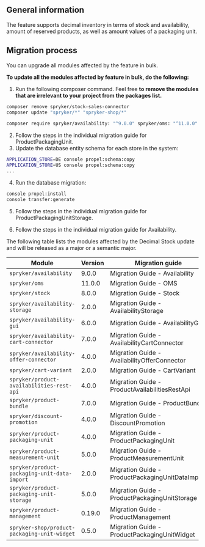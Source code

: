 ## General information
The feature supports decimal inventory in terms of stock and availability, amount of reserved products, as well as amount values of a packaging unit.

## Migration process
You can upgrade all modules affected by the feature in bulk.

**To update all the modules affected by feature in bulk, do the following:**

1. Run the following composer command. Feel free **to remove the modules that are irrelevant to your project from the packages list.**

```bash
composer remove spryker/stock-sales-connector
composer update "spryker/*" "spryker-shop/*"
 
composer require spryker/availability: "^9.0.0" spryker/oms: "^11.0.0" spryker/stock: "^8.0.0" spryker/availability-storage: "^2.0.0" spryker/availability-gui: "^6.0.0" spryker/availability-cart-connector: "^7.0.0" spryker/availability-offer-connector: "^4.0.0" spryker/cart-variant: "^2.0.0" spryker/product-availabilities-rest-api: "^4.0.0" spryker/product-bundle: "^7.0.0" spryker/discount-promotion: "^4.0.0" spryker/product-packaging-unit: "^4.0.0" spryker/product-measurement-unit: "^5.0.0" spryker/product-packaging-unit-data-import: "^2.0.0" spryker/product-packaging-unit-storage: "^5.0.0" spryker/product-management: "^0.19.0" spryker/shop/product-packaging-unit-widget: "^0.5.0" --update-with-dependencies
```

2. Follow the steps in the individual migration guide for ProductPackagingUnit. <!-- link -->
3. Update the database entity schema for each store in the system:

```bash
APPLICATION_STORE=DE console propel:schema:copy
APPLICATION_STORE=US console propel:schema:copy
...
```

4. Run the database migration:

```bash
console propel:install
console transfer:generate
```

5. Follow the steps in the individual migration guide for ProductPackagingUnitStorage. <!-- link -->

6. Follow the steps in the individual migration guide for Availability. <!-- link -->

The following table lists the modules affected by the Decimal Stock update and will be released as a major or a semantic major.

| Module | Version | Migration guide |
| --- | --- | --- |
| `spryker/availability` | 9.0.0 | Migration Guide - Availability |
| `spryker/oms` | 11.0.0 | Migration Guide - OMS |
| `spryker/stock` | 8.0.0 | Migration Guide - Stock |
| `spryker/availability-storage` | 2.0.0 | Migration Guide - AvailabilityStorage |
| `spryker/availability-gui` | 6.0.0 | Migration Guide - AvailabilityGui |
| `spryker/availability-cart-connector` | 7.0.0 | Migration Guide - AvailabilityCartConnector |
| `spryker/availability-offer-connector` | 4.0.0 | Migration Guide - AvailabilityOfferConnector |
| `spryker/cart-variant` | 2.0.0 | Migration Guide - CartVariant |
| `spryker/product-availabilities-rest-api` | 4.0.0 | Migration Guide - ProductAvailabilitiesRestApi |
| `spryker/product-bundle` | 7.0.0 | Migration Guide - ProductBundle |
| `spryker/discount-promotion` | 4.0.0 | Migration Guide - DiscountPromotion |
| `spryker/product-packaging-unit` | 4.0.0 | Migration Guide - ProductPackagingUnit |
| `spryker/product-measurement-unit` | 5.0.0 | Migration Guide - ProductMeasurementUnit |
| `spryker/product-packaging-unit-data-import` | 2.0.0 | Migration Guide - ProductPackagingUnitDataImport |
| `spryker/product-packaging-unit-storage` | 5.0.0 | Migration Guide - ProductPackagingUnitStorage |
| `spryker/product-management` | 0.19.0 | Migration Guide - ProductManagement |
| `spryker-shop/product-packaging-unit-widget` | 0.5.0 | Migration Guide - ProductPackagingUnitWidget |